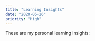 ```yaml
---
title: "Learning Insights"
date: "2020-05-26"
priority: "High"
---
```


These are my personal learning insights:

